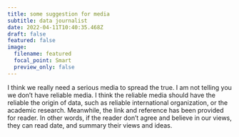 ```yaml
---
title: some suggestion for media
subtitle: data journalist
date: 2022-04-11T10:40:35.468Z
draft: false
featured: false
image:
  filename: featured
  focal_point: Smart
  preview_only: false
---
```

I think we really need a serious media to spread the true. I am not telling you we don’t have reliable media. I think the reliable media should have the reliable the origin of data, such as reliable international organization, or the academic research. Meanwhile, the link and reference has been provided for reader. In other words, if the reader don’t agree and believe in our views, they can read date, and summary their views and ideas.